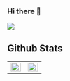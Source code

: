 ### Hi there 👋

<!--
**moon23k/moon23k** is a ✨ _special_ ✨ repository because its `README.md` (this file) appears on your GitHub profile.

Here are some ideas to get you started:

- 🔭 I’m currently working on ...
- 🌱 I’m currently learning ...
- 👯 I’m looking to collaborate on ...
- 🤔 I’m looking for help with ...
- 💬 Ask me about ...
- 📫 How to reach me: ...
- 😄 Pronouns: ...
- ⚡ Fun fact: ...
-->




<a href="" target="_blank"><img src="https://img.shields.io/badge/뱃지레이블-배경색?style=뱃지모양&logo=로고&logoColor=로고색상"/></a>






## Github Stats  
<table><tr><td valign="top" width="50%">

<img src="https://github-readme-stats.vercel.app/api?username=moon23k&show_icons=true&count_private=true&hide_border=true" align="left" style="width: 100%" />

</td><td valign="top" width="50%">
  
<img src="https://github-readme-stats.vercel.app/api/top-langs/?username=moon23k&hide_border=true&layout=compact" align="left" style="width: 100%" />

</td></tr></table>  
